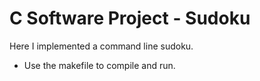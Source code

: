 # C Software Project - Sudoku
Here I implemented a command line sudoku.

- Use the makefile to compile and run.
